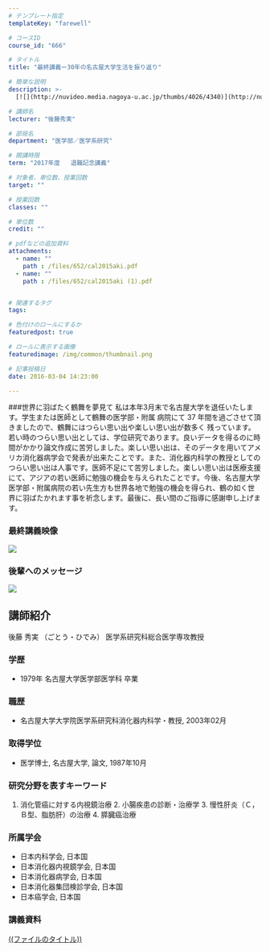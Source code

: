 ```yaml
---
# テンプレート指定
templateKey: "farewell"

# コースID
course_id: "666"

# タイトル
title: "最終講義ー30年の名古屋大学生活を振り返り"

# 簡単な説明
description: >-
  [![](http://nuvideo.media.nagoya-u.ac.jp/thumbs/4026/4340)](http://nuvideo.media.nagoya-u.ac.jp/...

# 講師名
lecturer: "後藤秀実"

# 部局名
department: "医学部／医学系研究"

# 開講時限
term: "2017年度	退職記念講義"

# 対象者、単位数、授業回数
target: ""

# 授業回数
classes: ""

# 単位数
credit: ""

# pdfなどの追加資料
attachments: 
  - name: "" 
    path : /files/652/cal2015aki.pdf
  - name: "" 
    path : /files/652/cal2015aki (1).pdf


# 関連するタグ
tags:

# 色付けのロールにするか
featuredpost: true

# ロールに表示する画像
featuredimage: /img/common/thumbnail.png

# 記事投稿日
date: 2016-03-04 14:23:00

---
```

###世界に羽ばたく鶴舞を夢見て 私は本年3月末で名古屋大学を退任いたしま す。学生または医師として鶴舞の医学部・附属 病院にて 37 年間を過ごさせて頂きましたので、鶴舞にはつらい思い出や楽しい思い出が数多く 残っています。若い時のつらい思い出としては、学位研究であります。良いデータを得るのに時間がかかり論文作成に苦労しました。楽しい思い出は、そのデータを用いてアメリカ消化器病学会で発表が出来たことです。また、消化器内科学の教授としてのつらい思い出は人事です。医師不足にて苦労しました。楽しい思い出は医療支援にて、アジアの若い医師に勉強の機会を与えられたことです。今後、名古屋大学医学部・附属病院の若い先生方も世界各地で勉強の機会を得られ、鶴の如く世界に羽ばたかれます事を祈念します。最後に、長い間のご指導に感謝申し上げます。 

### 最終講義映像 

[![](http://nuvideo.media.nagoya-u.ac.jp/thumbs/4026/4340)](http://nuvideo.media.nagoya-u.ac.jp/embed/cdbcf1b7f4478deae654e051b6d05013211acc9b) 

### 後輩へのメッセージ 

[![](http://nuvideo.media.nagoya-u.ac.jp/thumbs/4132/4470)](http://nuvideo.media.nagoya-u.ac.jp/embed/c699752b3e812dacc242ef888a99d6d7cb27ee7b)
  
## 講師紹介  
後藤 秀実 （ごとう・ひでみ） 医学系研究科総合医学専攻教授  
### 学歴  
  
* 1979年 名古屋大学医学部医学科 卒業  
### 職歴  
  
* 名古屋大学大学院医学系研究科消化器内科学・教授, 2003年02月  
### 取得学位  
  
* 医学博士, 名古屋大学, 論文, 1987年10月  
### 研究分野を表すキーワード  
1. 消化管癌に対する内視鏡治療 2. 小腸疾患の診断・治療学 3. 慢性肝炎（Ｃ，Ｂ型、脂肪肝）の治療 4. 膵臓癌治療  
### 所属学会  
  
* 日本内科学会, 日本国  
* 日本消化器内視鏡学会, 日本国  
* 日本消化器病学会, 日本国  
* 日本消化器集団検診学会, 日本国  
* 日本癌学会, 日本国
### 講義資料


[((ファイルのタイトル))](/files/666/((ファイル名))) 
